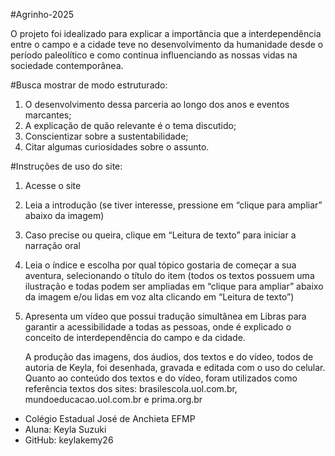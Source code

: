 #Agrinho-2025

   O projeto foi idealizado para explicar a importância que a interdependência entre o campo e a cidade teve no desenvolvimento da humanidade desde o período paleolítico e como continua influenciando as nossas vidas na sociedade contemporânea.

#Busca mostrar de modo estruturado:

1. O desenvolvimento dessa parceria ao longo dos anos e eventos marcantes;
2. A explicação de quão relevante é o tema discutido;
3. Conscientizar sobre a sustentabilidade;
4. Citar algumas curiosidades sobre o assunto.

#Instruções de uso do site:

1. Acesse o site
2. Leia a introdução (se tiver interesse, pressione em “clique para ampliar” abaixo da imagem)
3. Caso precise ou queira, clique em “Leitura de texto” para iniciar a narração oral
4. Leia o índice e escolha por qual tópico gostaria de começar a sua aventura, selecionando o título do item (todos os textos possuem uma ilustração e todas podem ser ampliadas em “clique para ampliar” abaixo da imagem e/ou lidas em voz alta clicando em “Leitura de texto”)
5. Apresenta um vídeo que possui tradução simultânea em Libras para garantir a acessibilidade a todas as pessoas, onde é explicado o conceito de interdependência do campo e da cidade.

     A produção das imagens, dos áudios, dos textos e do vídeo, todos de autoria de Keyla, foi desenhada, gravada e editada com o uso do celular. Quanto ao conteúdo dos textos e do vídeo, foram utilizados como referência textos dos sites:
 brasilescola.uol.com.br, mundoeducacao.uol.com.br e prima.org.br


 - Colégio Estadual José de Anchieta EFMP
 - Aluna: Keyla Suzuki 
 - GitHub: keylakemy26

